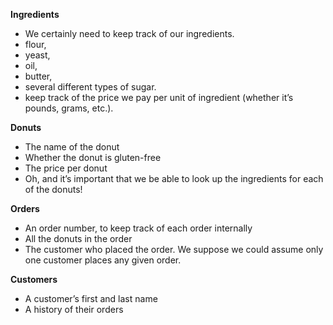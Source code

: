 **Ingredients**
- We certainly need to keep track of our ingredients.
- flour,
- yeast,
- oil,
- butter,
- several different types of sugar.
- keep track of the price we pay per unit of ingredient (whether it’s pounds, grams, etc.).

**Donuts**
- The name of the donut
- Whether the donut is gluten-free
- The price per donut
- Oh, and it’s important that we be able to look up the ingredients for each of the donuts!

**Orders**
- An order number, to keep track of each order internally
- All the donuts in the order
- The customer who placed the order. We suppose we could assume only one customer places any given order.

**Customers**
- A customer’s first and last name
- A history of their orders

